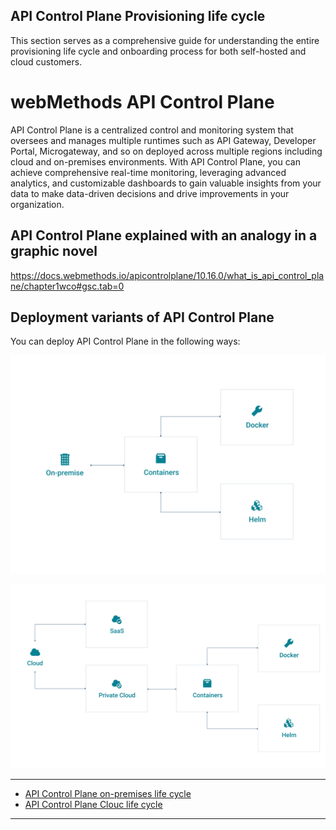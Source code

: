 ## API Control Plane Provisioning life cycle

This section serves as a comprehensive guide for understanding the entire provisioning life cycle and onboarding process for both self-hosted and cloud customers.

# webMethods API Control Plane

API Control Plane is a centralized control and monitoring system that oversees and manages multiple runtimes such as API Gateway, Developer Portal, Microgateway, and so on deployed across multiple regions including cloud and on-premises environments. With API Control Plane, you can achieve comprehensive real-time monitoring, leveraging advanced analytics, and customizable dashboards to gain valuable insights from your data to make data-driven decisions and drive improvements in your organization.

## API Control Plane explained with an analogy in a graphic novel
https://docs.webmethods.io/apicontrolplane/10.16.0/what_is_api_control_plane/chapter1wco#gsc.tab=0

## Deployment variants of API Control Plane

You can deploy API Control Plane in the following ways:

![image](/attachments/on-prem_deployment.png)

![image](/attachments/cloud_deployment.png)

***

*	[API Control Plane on-premises life cycle](on_prem_lifecycle/README.md)
*	[API Control Plane Clouc life cycle](cloud_lifecycle/README.md)

***
